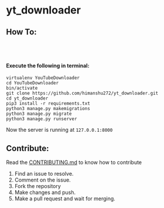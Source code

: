 # yt_downloader

## How To:
<br><br>
#### Execute the following in terminal:
```
virtualenv YouTubeDownloader
cd YouTubeDownloader
bin/activate
git clone https://github.com/himanshu272/yt_downloader.git
cd yt_downloader
pip3 install -r requirements.txt
python3 manage.py makemigrations
python3 manage.py migrate
python3 manage.py runserver
```

Now the server is running at `127.0.0.1:8000`

## Contribute:
Read the <a href="CONTRIBUTING.md">CONTRIBUTING.md</a> to know how to contribute
1. Find an issue to resolve.
2. Comment on the issue.
3. Fork the repository
4. Make changes and push.
5. Make a pull request and wait for merging.

